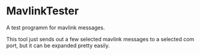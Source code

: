 # MavlinkTester
A test programm for mavlink messages.

This tool just sends out a few selected mavlink messages to a selected com port, but it can be expanded pretty easily.
